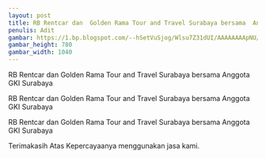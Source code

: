 ```yaml
---
layout: post
title: RB Rentcar dan  Golden Rama Tour and Travel Surabaya bersama  Anggota GKI Surabaya
penulis: Adit
gambar: https://1.bp.blogspot.com/--hSetVuSjog/Wlsu7Z31dUI/AAAAAAAApNU/vNWXZ4HzntIed4RPbA7xh6DxcJBvLOHcACLcBGAs/s1600/WhatsApp%2BImage%2B2018-01-12%2Bat%2B05.35.12.jpeg
gambar_height: 780
gambar_width: 1040
---
```

<p>RB Rentcar dan  Golden Rama Tour and Travel Surabaya bersama  Anggota GKI Surabaya</p>

<div class="post-content">
	<div class="amp-wp-article-content">
<div class="wp-image  size-full wp-image-1141 aligncenter">
	<amp-img
		layout='responsive' 
		width="1040" 
		height="780" 
		src="https://1.bp.blogspot.com/--hSetVuSjog/Wlsu7Z31dUI/AAAAAAAApNU/vNWXZ4HzntIed4RPbA7xh6DxcJBvLOHcACLcBGAs/s1600/WhatsApp%2BImage%2B2018-01-12%2Bat%2B05.35.12.jpeg">
	</amp-img>
</div>

<p>
<em></em>
</p>

<p></p>
<p>RB Rentcar dan  Golden Rama Tour and Travel Surabaya bersama  Anggota GKI Surabaya</p>

<div>
<p>RB Rentcar dan  Golden Rama Tour and Travel Surabaya bersama  Anggota GKI Surabaya</p>
<p>Terimakasih Atas Kepercayaanya menggunakan jasa kami.</p>
</div>
